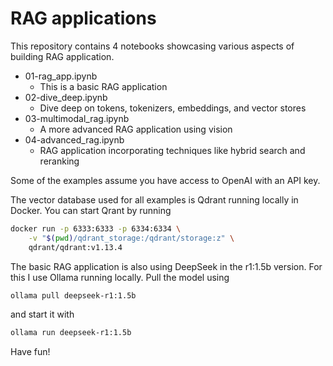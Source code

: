 # RAG applications

This repository contains 4 notebooks showcasing various aspects of building RAG application.

* 01-rag_app.ipynb
    * This is a basic RAG application 
* 02-dive_deep.ipynb
    * Dive deep on tokens, tokenizers, embeddings, and vector stores
* 03-multimodal_rag.ipynb
    * A more advanced RAG application using vision
* 04-advanced_rag.ipynb
    * RAG application incorporating techniques like hybrid search and reranking

Some of the examples assume you have access to OpenAI with an API key.

The vector database used for all examples is Qdrant running locally in Docker. You can start Qrant by running 
``` bash
docker run -p 6333:6333 -p 6334:6334 \
    -v "$(pwd)/qdrant_storage:/qdrant/storage:z" \
    qdrant/qdrant:v1.13.4
```

The basic RAG application is also using DeepSeek in the r1:1.5b version. For this I use
Ollama running locally. Pull the model using
``` bash
ollama pull deepseek-r1:1.5b
```
and start it with
``` bash
ollama run deepseek-r1:1.5b
```

Have fun!
